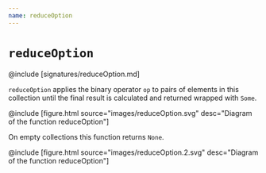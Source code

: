 ```yaml
---
name: reduceOption
---
```


# `reduceOption`

@include [signatures/reduceOption.md]

`reduceOption` applies the binary operator `op` to pairs of elements in this collection until the final result is calculated and returned wrapped with `Some`.

@include [figure.html source="images/reduceOption.svg" desc="Diagram of the function reduceOption"]

On empty collections this function returns `None`.

@include [figure.html source="images/reduceOption.2.svg" desc="Diagram of the function reduceOption"]
